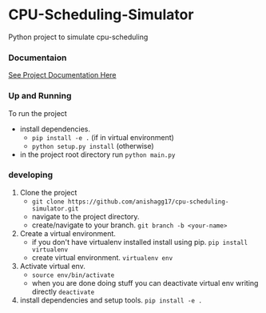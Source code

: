 # CPU-Scheduling-Simulator
Python project to simulate cpu-scheduling

### Documentaion
[See Project Documentation Here](http://anishagg17.github.io/cpu-scheduling-simulator/)

### Up and Running
To run the project
- install dependencies.
    - `pip install -e .` (if in virtual environment)
    - `python setup.py install` (otherwise)
- in the project root directory run
        `python main.py`

### developing
1. Clone the project
    - `git clone https://github.com/anishagg17/cpu-scheduling-simulator.git`
    - navigate to the project directory.
    - create/navigate to your branch. `git branch -b <your-name>`
2. Create a virtual environment.
    - if you don't have virtualenv installed install using pip. `pip install virtualenv`
    - create virtual environment. `virtualenv env`
3. Activate virtual env.
    - `source env/bin/activate`
    - when you are done doing stuff you can deactivate virtual env writing directly `deactivate`
4.  install dependencies and setup tools. `pip install -e .` 
